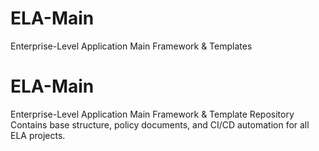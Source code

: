 # ELA-Main
Enterprise-Level Application Main Framework &amp; Templates
# ELA-Main
Enterprise-Level Application Main Framework & Template Repository  
Contains base structure, policy documents, and CI/CD automation for all ELA projects.
